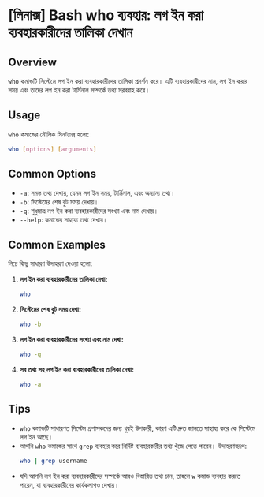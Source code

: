 # [লিনাক্স] Bash who ব্যবহার: লগ ইন করা ব্যবহারকারীদের তালিকা দেখান

## Overview
`who` কমান্ডটি সিস্টেমে লগ ইন করা ব্যবহারকারীদের তালিকা প্রদর্শন করে। এটি ব্যবহারকারীদের নাম, লগ ইন করার সময় এবং তাদের লগ ইন করা টার্মিনাল সম্পর্কে তথ্য সরবরাহ করে।

## Usage
`who` কমান্ডের মৌলিক সিনট্যাক্স হলো:

```bash
who [options] [arguments]
```

## Common Options
- `-a`: সমস্ত তথ্য দেখায়, যেমন লগ ইন সময়, টার্মিনাল, এবং অন্যান্য তথ্য।
- `-b`: সিস্টেমের শেষ বুট সময় দেখায়।
- `-q`: শুধুমাত্র লগ ইন করা ব্যবহারকারীদের সংখ্যা এবং নাম দেখায়।
- `--help`: কমান্ডের সাহায্য তথ্য দেখায়।

## Common Examples
নিচে কিছু সাধারণ উদাহরণ দেওয়া হলো:

1. **লগ ইন করা ব্যবহারকারীদের তালিকা দেখা:**
   ```bash
   who
   ```

2. **সিস্টেমের শেষ বুট সময় দেখা:**
   ```bash
   who -b
   ```

3. **লগ ইন করা ব্যবহারকারীদের সংখ্যা এবং নাম দেখা:**
   ```bash
   who -q
   ```

4. **সব তথ্য সহ লগ ইন করা ব্যবহারকারীদের তালিকা দেখা:**
   ```bash
   who -a
   ```

## Tips
- `who` কমান্ডটি সাধারণত সিস্টেম প্রশাসকদের জন্য খুবই উপকারী, কারণ এটি দ্রুত জানতে সাহায্য করে কে সিস্টেমে লগ ইন আছে।
- আপনি `who` কমান্ডের সাথে `grep` ব্যবহার করে নির্দিষ্ট ব্যবহারকারীর তথ্য খুঁজে পেতে পারেন। উদাহরণস্বরূপ:
  ```bash
  who | grep username
  ```
- যদি আপনি লগ ইন করা ব্যবহারকারীদের সম্পর্কে আরও বিস্তারিত তথ্য চান, তাহলে `w` কমান্ড ব্যবহার করতে পারেন, যা ব্যবহারকারীদের কার্যকলাপও দেখায়।